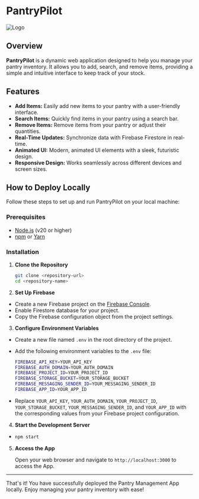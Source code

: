 # PantryPilot 
![Logo](https://i.imgur.com/foGrGUX.png)


## Overview

**PantryPilot** is a dynamic web application designed to help you manage your pantry inventory. It allows you to add, search, and remove items, providing a simple and intuitive interface to keep track of your stock.

## Features

- **Add Items:** Easily add new items to your pantry with a user-friendly interface.
- **Search Items:** Quickly find items in your pantry using a search bar.
- **Remove Items:** Remove items from your pantry or adjust their quantities.
- **Real-Time Updates:** Synchronize data with Firebase Firestore in real-time.
- **Animated UI:** Modern, animated UI elements with a sleek, futuristic design.
- **Responsive Design:** Works seamlessly across different devices and screen sizes.

## How to Deploy Locally

Follow these steps to set up and run PantryPilot on your local machine:

### Prerequisites

- [Node.js](https://nodejs.org/) (v20 or higher)
- [npm](https://www.npmjs.com/get-npm) or [Yarn](https://yarnpkg.com/)

### Installation

1. **Clone the Repository**

    ```sh
    git clone <repository-url>
    cd <repository-name>

2. **Set Up Firebase**

- Create a new Firebase project on the [Firebase Console](https://console.firebase.google.com/).
- Enable Firestore database for your project.
- Copy the Firebase configuration object from the project settings.

3. **Configure Environment Variables**

- Create a new file named `.env` in the root directory of the project.
- Add the following environment variables to the `.env` file:

  ```sh
  FIREBASE_API_KEY=YOUR_API_KEY
  FIREBASE_AUTH_DOMAIN=YOUR_AUTH_DOMAIN
  FIREBASE_PROJECT_ID=YOUR_PROJECT_ID
  FIREBASE_STORAGE_BUCKET=YOUR_STORAGE_BUCKET
  FIREBASE_MESSAGING_SENDER_ID=YOUR_MESSAGING_SENDER_ID
  FIREBASE_APP_ID=YOUR_APP_ID
  ```

- Replace `YOUR_API_KEY`, `YOUR_AUTH_DOMAIN`, `YOUR_PROJECT_ID`, `YOUR_STORAGE_BUCKET`, `YOUR_MESSAGING_SENDER_ID`, and `YOUR_APP_ID` with the corresponding values from your Firebase project configuration.

4. **Start the Development Server**

-
     ```sh
     npm start
     ```

5. **Access the App**

     Open your web browser and navigate to `http://localhost:3000` to access the App.
     
<hr>
That's it! You have successfully deployed the Pantry Management App locally. Enjoy managing your pantry inventory with ease!